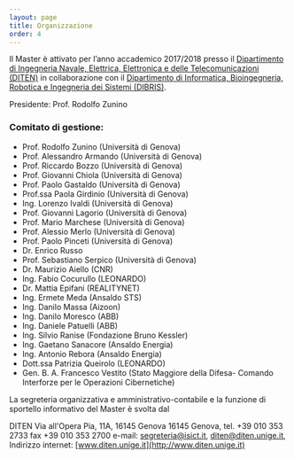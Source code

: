 ```yaml
---
layout: page
title: Organizzazione
order: 4
---
```


Il Master è attivato per l’anno accademico 2017/2018 presso
il [Dipartimento di Ingegneria Navale, Elettrica, Elettronica e delle Telecomunicazioni (DITEN)](http://www.diten.unige.it/)
in collaborazione con
il [Dipartimento di Informatica, Bioingegneria, Robotica e Ingegneria dei Sistemi (DIBRIS)](http://www.dibris.unige.it/).

 
Presidente: Prof. Rodolfo Zunino

### Comitato di gestione:

* Prof. Rodolfo Zunino (Università di Genova)
* Prof. Alessandro Armando (Università di Genova)
* Prof. Riccardo Bozzo (Università di Genova)
* Prof. Giovanni Chiola (Università di Genova)
* Prof. Paolo Gastaldo (Università di Genova)
* Prof.ssa Paola Girdinio (Università di Genova)
* Ing. Lorenzo Ivaldi (Università di Genova)
* Prof. Giovanni Lagorio (Università di Genova)
* Prof. Mario Marchese (Università di Genova)
* Prof. Alessio Merlo (Università di Genova)
* Prof. Paolo Pinceti (Università di Genova)
* Dr. Enrico Russo
* Prof. Sebastiano Serpico (Università di Genova)
* Dr. Maurizio Aiello (CNR)
* Ing. Fabio Cocurullo (LEONARDO)
* Dr. Mattia Epifani (REALITYNET)
* Ing. Ermete Meda (Ansaldo STS)
* Ing. Danilo Massa (Aizoon)
* Ing. Danilo Moresco (ABB)
* Ing. Daniele Patuelli (ABB)
* Ing. Silvio Ranise (Fondazione Bruno Kessler)
* Ing. Gaetano Sanacore (Ansaldo Energia)
* Ing. Antonio Rebora (Ansaldo Energia)
* Dott.ssa Patrizia Queirolo (LEONARDO)
* Gen. B. A. Francesco Vestito (Stato Maggiore della Difesa- Comando Interforze per le Operazioni Cibernetiche)

La segreteria organizzativa e amministrativo-contabile e la funzione di sportello informativo del Master è svolta dal 

DITEN
Via all'Opera Pia, 11A, 16145 Genova
16145 Genova,
tel. +39 010 353 2733
fax  +39 010 353 2700
e-mail: [segreteria@isict.it](mailto:segreteria@isict.it), [diten@diten.unige.it](mailto:diten@diten.unige.it), 
Indirizzo internet: [www.diten.unige.it](http://www.diten.unige.it)
